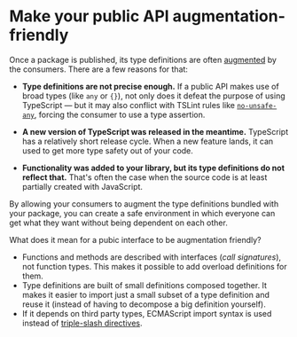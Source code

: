# Make your public API augmentation-friendly

Once a package is published, its type definitions are often
[augmented](https://www.typescriptlang.org/docs/handbook/declaration-merging.html) by the consumers.
There are a few reasons for that:

- **Type definitions are not precise enough.** If a public API makes use of broad types (like `any`
  or `{}`), not only does it defeat the purpose of using TypeScript — but it may also conflict with
  TSLint rules like [`no-unsafe-any`](https://palantir.github.io/tslint/rules/no-unsafe-any/),
  forcing the consumer to use a type assertion.

- **A new version of TypeScript was released in the meantime.** TypeScript has a relatively short
  release cycle. When a new feature lands, it can used to get more type safety out of your code.

- **Functionality was added to your library, but its type definitions do not reflect that.** That's
  often the case when the source code is at least partially created with JavaScript.

By allowing your consumers to augment the type definitions bundled with your package, you can create
a safe environment in which everyone can get what they want without being dependent on each other.

What does it mean for a pubic interface to be augmentation friendly?

- Functions and methods are described with interfaces (_call signatures_), not function types. This
  makes it possible to add overload definitions for them.
- Type definitions are built of small definitions composed together. It makes it easier to import
  just a small subset of a type definition and reuse it (instead of having to decompose a big
  definition yourself).
- If it depends on third party types, ECMAScript import syntax is used instead of
  [triple-slash directives](https://www.typescriptlang.org/docs/handbook/triple-slash-directives.html).

